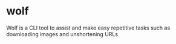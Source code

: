 # wolf
Wolf is a CLI tool to assist and make easy repetitive tasks such as downloading images and unshortening URLs 
